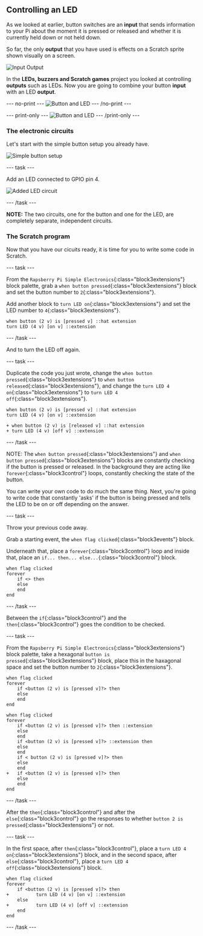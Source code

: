 ## Controlling an LED

As we looked at earlier, button switches are an **input** that sends information to your Pi about the moment it is pressed or released and whether it is currently held down or not held down.

So far, the only **output** that you have used is effects on a Scratch sprite shown visually on a screen.

![Input Output](images/buttonBasics_inputOutput.png)

In the **LEDs, buzzers and Scratch games** project you looked at controlling **outputs** such as LEDs. Now you are going to combine your button **input** with an LED **output**.

--- no-print ---
![Button and LED](images/controlLED_completedTask.gif)
--- /no-print ---

--- print-only ---
![Button and LED](images/controlLED_completedTask.png)
--- /print-only ---

### The electronic circuits

Let's start with the simple button setup you already have.

![Simple button setup](images/controlLED_buttonToGPIO2.png)

--- task ---

Add an LED connected to GPIO pin 4.

![Added LED circuit](images/controlLED_LEDToGPIO4.png)

--- /task ---

**NOTE:** The two circuits, one for the button and one for the LED, are completely separate, independent circuits.

### The Scratch program

Now that you have our cicuits ready, it is time for you to write some code in Scratch.

--- task ---

From the `Rapsberry Pi Simple Electronics`{:class="block3extensions"} block palette, grab a `when button pressed`{:class="block3extensions"} block and set the button number to `2`{:class="block3extensions"}.

Add another block to `turn LED on`{:class="block3extensions"} and set the LED number to `4`{:class="block3extensions"}.

```blocks3
when button (2 v) is [pressed v] ::hat extension
turn LED (4 v) [on v] ::extension
```

--- /task ---

And to turn the LED off again.

--- task ---

Duplicate the code you just wrote, change the `when button pressed`{:class="block3extensions"} to `when button released`{:class="block3extensions"}, and change the `turn LED 4 on`{:class="block3extensions"} to `turn LED 4 off`{:class="block3extensions"}.


```blocks3
when button (2 v) is [pressed v] ::hat extension
turn LED (4 v) [on v] ::extension

+ when button (2 v) is [released v] ::hat extension
+ turn LED (4 v) [off v] ::extension
```

--- /task ---

NOTE: The `when button pressed`{:class="block3extensions"} and `when button pressed`{:class="block3extensions"} blocks are constantly checking if the button is pressed or released. In the background they are acting like `forever`{:class="block3control"} loops, constantly checking the state of the button.

You can write your own code to do much the same thing. Next, you're going to write code that constantly 'asks' if the button is being pressed and tells the LED to be on or off depending on the answer.

--- task ---

Throw your previous code away.

Grab a starting event, the `when flag clicked`{:class="block3events"} block.

Underneath that, place a `forever`{:class="block3control"} loop and inside that, place an `if... then... else...`{:class="block3control"} block.

```blocks3
when flag clicked
forever
    if <> then
    else
    end
end
```

--- /task ---

Between the `if`{:class="block3control"} and the `then`{:class="block3control"} goes the condition to be checked.

--- task ---

From the `Rapsberry Pi Simple Electronics`{:class="block3extensions"} block palette, take a hexagonal `button is pressed`{:class="block3extensions"} block, place this in the haxagonal space and set the button number to `2`{:class="block3extensions"}.


```blocks3
when flag clicked
forever
    if <button (2 v) is [pressed v]?> then
    else
    end
end
```
```blocks3
when flag clicked
forever
    if <button (2 v) is [pressed v]?> then ::extension
    else
    end
    if <button (2 v) is [pressed v]?> ::extension then
    else
    end
    if < button (2 v) is [pressed v]?> then
    else
    end
+   if <button (2 v) is [pressed v]?> then
    else
    end
end
```
--- /task ---

After the `then`{:class="block3control"} and after the `else`{:class="block3control"} go the responses to whether `button 2 is pressed`{:class="block3extensions"} or not.

--- task ---

In the first space, after `then`{:class="block3control"}, place a `turn LED 4 on`{:class="block3extensions"} block, and in the second space, after `else`{:class="block3control"}, place a `turn LED 4 off`{:class="block3extensions"} block.

```blocks3
when flag clicked
forever
    if <button (2 v) is [pressed v]?> then
+          turn LED (4 v) [on v] ::extension 
    else
+          turn LED (4 v) [off v] ::extension    
    end
end
```

--- /task ---